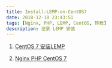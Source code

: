 ```yaml
---
title: Install-LEMP-on-CentOS7
date: 2018-12-18 23:43:51
tags: [Nginx, PHP, LEMP, CentOS, 转载]
description: 记录 LEMP 安装
---
```


1. [CentOS 7 安装LEMP][1]

2. [Nginx PHP CentOS 7][2]


[1]: https://www.linode.com/docs/web-servers/lemp/lemp-stack-on-centos-7-with-fastcgi/ "CentOS 7 安装LEMP"
[2]: https://www.svennd.be/nginx-php-fpm-centos-7/ "Nginx PHP CentOS 7"
